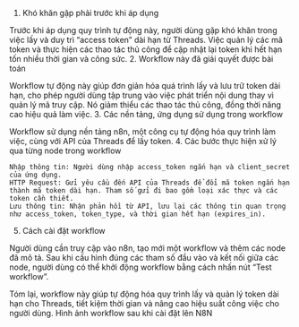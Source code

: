 1. Khó khăn gặp phải trước khi áp dụng

Trước khi áp dụng quy trình tự động này, người dùng gặp khó khăn trong việc lấy và duy trì “access token” dài hạn từ Threads. Việc quản lý các mã token và thực hiện các thao tác thủ công để cập nhật lại token khi hết hạn tốn nhiều thời gian và công sức.
2. Workflow này đã giải quyết được bài toán

Workflow tự động này giúp đơn giản hóa quá trình lấy và lưu trữ token dài hạn, cho phép người dùng tập trung vào việc phát triển nội dung thay vì quản lý mã truy cập. Nó giảm thiểu các thao tác thủ công, đồng thời nâng cao hiệu quả làm việc.
3. Các nền tảng, ứng dụng sử dụng trong workflow

Workflow sử dụng nền tảng n8n, một công cụ tự động hóa quy trình làm việc, cùng với API của Threads để lấy token.
4. Các bước thực hiện xử lý qua từng node trong workflow

    Nhập thông tin: Người dùng nhập access_token ngắn hạn và client_secret của ứng dụng.
    HTTP Request: Gửi yêu cầu đến API của Threads để đổi mã token ngắn hạn thành mã token dài hạn. Tham số gửi đi bao gồm loại xác thực và các token cần thiết.
    Lưu thông tin: Nhận phản hồi từ API, lưu lại các thông tin quan trọng như access_token, token_type, và thời gian hết hạn (expires_in).

5. Cách cài đặt workflow

Người dùng cần truy cập vào n8n, tạo mới một workflow và thêm các node đã mô tả. Sau khi cấu hình đúng các tham số đầu vào và kết nối giữa các node, người dùng có thể khởi động workflow bằng cách nhấn nút “Test workflow”.

Tóm lại, workflow này giúp tự động hóa quy trình lấy và quản lý token dài hạn cho Threads, tiết kiệm thời gian và nâng cao hiệu suất công việc cho người dùng.
Hình ảnh workflow sau khi cài đặt lên N8N

